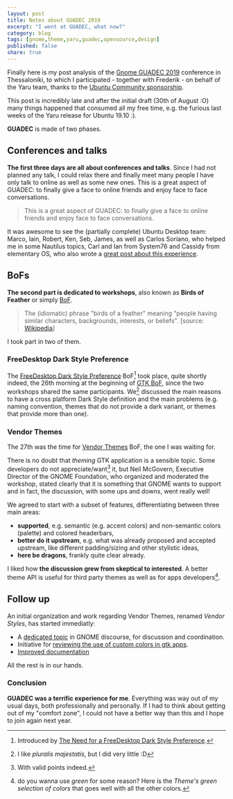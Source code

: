 ```yaml
---
layout: post
title: Notes about GUADEC 2019
excerpt: "I went at GUADEC, what now?"
category: blog
tags: [gnome,theme,yaru,guadec,opensource,design]
published: false
share: true
---
```



Finally here is my post analysis of the [Gnome GUADEC 2019](https://2019.guadec.org/) conference in Thessaloníki, to which I participated - together with Frederik - on behalf of the Yaru team, thanks to the [Ubuntu Community sponsorship](https://clobrano.github.io/blog/i-am-going-to-guadec/).

This post is incredibly late and after the initial draft (30th of August :O) many things happened that consumed all my free time, e.g. the furious last weeks of the Yaru release for Ubuntu 19.10 :).


**GUADEC** is made of two phases.

## Conferences and talks

**The first three days are all about conferences and talks**. Since I had not planned any talk, I could relax there and finally meet many people I have only talk to online as well as some new ones. This is a great aspect of GUADEC: to finally give a face to online friends and enjoy face to face conversations.

> This is a great aspect of GUADEC: to finally give a face to online friends and enjoy face to face conversations.

It was awesome to see the (partially complete) Ubuntu Desktop team: Marco, Iain, Robert, Ken, Seb, James, as well as Carlos Soriano, who helped me in some Nautilus topics, Carl and Ian from System76 and Cassidy from elementary OS, who also wrote a [great post about this experience](https://blog.elementary.io/elementary-at-guadec-2019/).

## BoFs

**The second part is dedicated to workshops**, also known as **Birds of Feather** or simply [BoF](https://schedule.guadec.org/bofs).

> The (idiomatic) phrase "birds of a feather" meaning "people having similar characters, backgrounds, interests, or beliefs".
[source: [Wikipedia](https://en.wikipedia.org/wiki/Birds_of_a_feather_(computing))]

 I took part in two of them.

### FreeDesktop Dark Style Preference

The [FreeDesktop Dark Style Preference](https://schedule.guadec.org/bofs/194) BoF[^2] took place, quite shortly indeed, the 26th morning at the beginning of [GTK BoF](https://schedule.guadec.org/bofs/197), since the two workshops shared the same participants. We[^1] discussed the main reasons to have a cross platform Dark Style definition and the main problems (e.g. naming convention, themes that do not provide a dark variant, or themes that provide more than one).

### Vendor Themes

The 27th was the time for [Vendor Themes](https://schedule.guadec.org/bofs/314) BoF, the one I was waiting for. 

There is no doubt that *theming* GTK application is a sensible topic. Some developers do not appreciate/want[^3] it, but Neil McGovern, Executive Director of the GNOME Foundation, who organized and moderated the workshop, stated clearly that it is something that GNOME wants to support and in fact, the discussion, with some ups and downs, went really well!

We agreed to start with a subset of features, differentiating between three main areas:

- **supported**, e.g. semantic (e.g. accent colors) and non-semantic colors (palette) and colored headerbars,
- **better do it upstream**, e.g. what was already proposed and accepted upstream, like different padding/sizing and other stylistic ideas,
- **here be dragons**, frankly quite clear already.

I liked how **the discussion grew from skeptical to interested**. A better theme API is useful for third party themes as well as for apps developers[^4].

## Follow up

An initial organization and work regarding Vendor Themes, renamed *Vendor Styles*, has started immediatly:

- A [dedicated topic](https://discourse.gnome.org/t/gtk-adwaita-and-vendor-styles/1641) in GNOME discourse, for discussion and coordination.
- Initiative for [reviewing the use of custom colors in gtk apps](https://gitlab.gnome.org/GNOME/Initiatives/issues/11).
- [Improved documentation](https://gitlab.gnome.org/GNOME/gtk/commits/wip/jimmac/document-public-colors) 

All the rest is in our hands.

### Conclusion

**GUADEC was a terrific experience for me**. Everything was way out of my usual days, both professionally and personally. If I had to think about getting out of my "comfort zone", I could not have a better way than this and I hope to join again next year.


[^1]: I like *pluralis majestatis*, but I did very little :D
[^2]: Introduced by [The Need for a FreeDesktop Dark Style Preference](https://www.youtube.com/watch?v=gi_3b81eBUE).
[^3]: With valid points indeed.
[^4]: do you wanna use *green* for some reason? Here is the *Theme's green selection of colors* that goes well with all the other colors.
